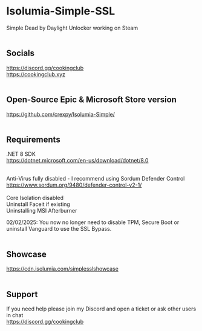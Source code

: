 # Isolumia-Simple-SSL
Simple Dead by Daylight Unlocker working on Steam <br><br>

## Socials
https://discord.gg/cookingclub <br>
https://cookingclub.xyz <br><br>

## Open-Source Epic & Microsoft Store version
https://github.com/crexpy/Isolumia-Simple/ <br><br>

## Requirements
.NET 8 SDK <br>
https://dotnet.microsoft.com/en-us/download/dotnet/8.0 <br><br>

Anti-Virus fully disabled - I recommend using Sordum Defender Control <br>
https://www.sordum.org/9480/defender-control-v2-1/ <br><br>
Core Isolation disabled <br>
Uninstall Faceit if existing <br>
Uninstalling MSI Afterburner <br>

02/02/2025:
You now no longer need to disable TPM, Secure Boot or uninstall Vanguard to use the SSL Bypass.
<br><br>
## Showcase
https://cdn.isolumia.com/simplesslshowcase <br><br>

## Support
If you need help please join my Discord and open a ticket or ask other users in chat<br>
https://discord.gg/cookingclub
